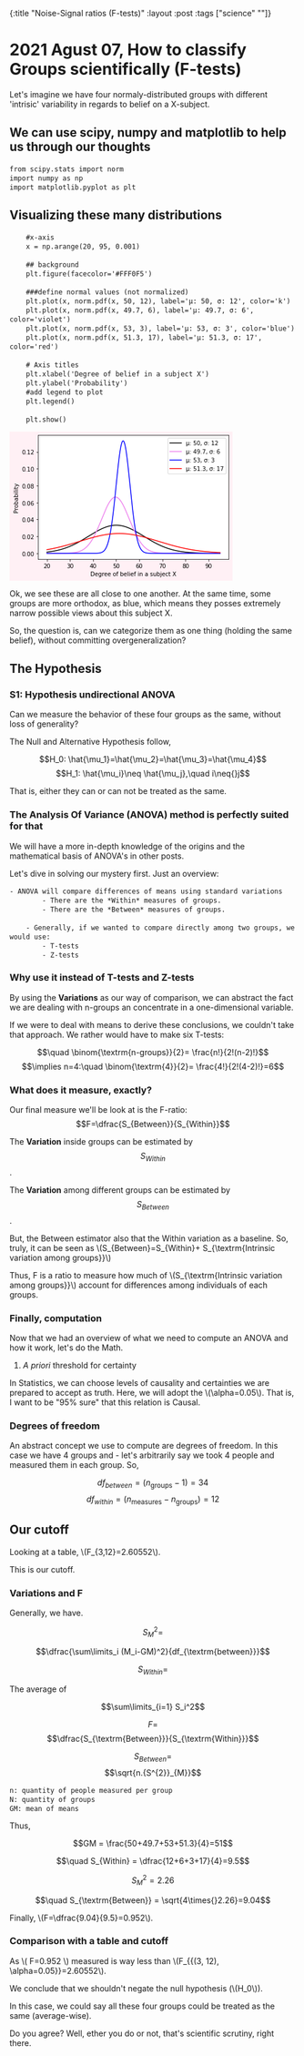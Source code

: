 {:title "Noise-Signal ratios (F-tests)"
 :layout :post
 :tags  ["science" ""]}


# 2021 Agust 07, How to classify Groups scientifically (F-tests)

Let's imagine we have four normaly-distributed groups with different
'intrisic' variability in regards to belief on a X-subject.


<a id="org86097b2"></a>

## We can use scipy, numpy and matplotlib to help us through our thoughts

    from scipy.stats import norm
    import numpy as np
    import matplotlib.pyplot as plt

##  Visualizing these many distributions

        #x-axis
        x = np.arange(20, 95, 0.001)
        
        ## background
        plt.figure(facecolor='#FFF0F5')
        
        ###define normal values (not normalized)
        plt.plot(x, norm.pdf(x, 50, 12), label='μ: 50, σ: 12', color='k')
        plt.plot(x, norm.pdf(x, 49.7, 6), label='μ: 49.7, σ: 6', color='violet')
        plt.plot(x, norm.pdf(x, 53, 3), label='μ: 53, σ: 3', color='blue')
        plt.plot(x, norm.pdf(x, 51.3, 17), label='μ: 51.3, σ: 17', color='red')
        
        # Axis titles
        plt.xlabel('Degree of belief in a subject X')
        plt.ylabel('Probability')
        #add legend to plot
        plt.legend()
        
        plt.show()
 
 <img src="./../../img/normal.png" alt="" align="center" title="Normals" class="img" />


Ok, we see these are all close to one another. At the same time,
some groups are more orthodox, as blue, which means they posses extremely narrow
possible views about this subject X.

So, the question is, can we categorize them as one thing (holding the same belief), without committing overgeneralization?

##  The Hypothesis

###  S1: Hypothesis undirectional ANOVA

Can we measure the behavior of these four groups as the same, without loss of generality?
    
The Null and Alternative Hypothesis follow,
    
$$H_0: \hat{\mu_1}=\hat{\mu_2}=\hat{\mu_3}=\hat{\mu_4}$$
$$H_1: \hat{\mu_i}\neq \hat{\mu_j},\quad i\neq{}j$$
    
That is, either they can or can not be treated as the same. 

###  The Analysis Of Variance (ANOVA) method is perfectly suited for that

We will have a more in-depth knowledge of the origins and  the
mathematical basis of ANOVA's in other posts.
    
Let's dive in solving our mystery first. Just an overview:
		
	- ANOVA will compare differences of means using standard variations
			- There are the *Within* measures of groups.
			- There are the *Between* measures of groups.
		
		- Generally, if we wanted to compare directly among two groups, we would use:
			- T-tests
			- Z-tests
    
###  Why use it instead of T-tests and Z-tests
    
By using the **Variations** as our way of comparison, we can abstract
the fact we are dealing with n-groups an concentrate in a
one-dimensional variable.
        
If we were to deal with means to derive these conclusions, we couldn't
take that approach. We rather would have to make six T-tests:
        
$$\quad \binom{\textrm{n-groups}}{2}= \frac{n!}{2!(n-2)!}$$
$$\implies n=4:\quad  \binom{\textrm{4}}{2}= \frac{4!}{2!(4-2)!}=6$$
    
###  What does it measure, exactly?
    
Our final measure we'll be look at is the F-ratio: $$F=\dfrac{S_{Between}}{S_{Within}}$$
        
The **Variation** inside groups can be estimated by 	
$$S_{Within}$$.
			
The **Variation** among different groups can be estimated by
$$S_{Between}$$.
        
But, the Between estimator also that the Within variation as a
baseline. So, truly, it can be seen as \\(S_{Between}=S_{Within}+
S_{\textrm{Intrinsic variation among groups}}\\)
        
Thus, F is a ratio to measure how much of \\(S_{\textrm{Intrinsic variation
among groups}}\\) account for differences among individuals of each
groups.

###  Finally, computation

Now that we had an overview of what we need to compute an ANOVA and
how it work, let's do the Math.
    
1.  *A priori* threshold for certainty
    
In Statistics, we can choose levels of causality and certainties we
are prepared to accept as truth. Here, we will adopt the
\\(\alpha=0.05\\). That is, I want to be "95% sure" that this relation is Causal.  
    
###  Degrees of freedom
    
An abstract concept we use to compute are degrees of freedom. In this
case we have 4 groups and  - let's arbitrarily say we took 4 people and
measured them in each group. So,
        
$$df_{between}=(n_{\textrm{groups}}-1)=34$$	
$$df_{within}=(n_{\textrm{measures}}-n_{\textrm{groups}})=12$$
        
##  Our cutoff
        
Looking at a table, \\(F_{3,12}=2.60552\\).
            
This is our cutoff.
    
###  Variations and F
    
Generally, we have.

$$S^2_M=$$
		
$$\dfrac{\sum\limits_i (M_i-GM)^2}{df_{\textrm{between}}}$$

        
$$S_{Within}=$$
			
The average of
		
$$\sum\limits_{i=1} S_i^2$$
		
		
$$F=$$
$$\dfrac{S_{\textrm{Between}}}{S_{\textrm{Within}}}$$
		
$$S_{Between}=$$
$$\sqrt{n.{S^{2}}_{M}}$$
        
	n: quantity of people measured per group
	N: quantity of groups
	GM: mean of means
        
Thus,
        
$$GM = \frac{50+49.7+53+51.3}{4}=51$$

$$\quad S_{Within} = \dfrac{12+6+3+17}{4}=9.5$$
		
$$S_M^2=2.26$$
		
$$\quad S_{\textrm{Between}} = \sqrt{4\times{}2.26}=9.04$$
        
Finally, \\(F=\dfrac{9.04}{9.5}=0.952\\).
    
###  Comparison with a table and cutoff
    
As \\( F=0.952 \\) measured is way less than \\(F_{\{(3, 12),
\alpha=0.05\}}=2.60552\\).  
		
We conclude that we shouldn't negate the null hypothesis
(\\(H_0\\)).
        
In this case, we could say all these four groups could be
treated as the same (average-wise).
        
Do you agree? Well, ether you do or not, that's scientific
scrutiny, right there.
